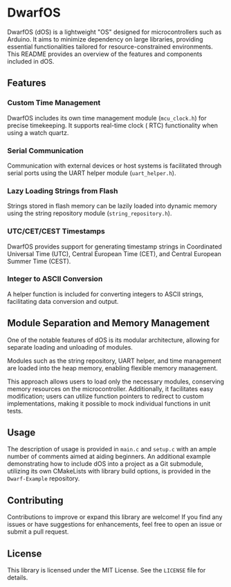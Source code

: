 # DwarfOS

DwarfOS (dOS) is a lightweight "OS" designed for microcontrollers such as Arduino. It aims to minimize dependency on large
libraries, providing essential functionalities tailored for resource-constrained environments. This README provides an
overview of the features and components included in dOS.

## Features

### Custom Time Management

DwarfOS includes its own time management module (`mcu_clock.h`) for precise timekeeping. It supports real-time clock (
RTC) functionality when using a watch quartz.

### Serial Communication

Communication with external devices or host systems is facilitated through serial ports using the UART helper
module (`uart_helper.h`).

### Lazy Loading Strings from Flash

Strings stored in flash memory can be lazily loaded into dynamic memory using the string repository
module (`string_repository.h`).

### UTC/CET/CEST Timestamps

DwarfOS provides support for generating timestamp strings in Coordinated Universal Time (UTC), Central European 
Time (CET), and Central European Summer Time (CEST).

### Integer to ASCII Conversion

A helper function is included for converting integers to ASCII strings, facilitating data conversion and output.

## Module Separation and Memory Management

One of the notable features of dOS is its modular architecture, allowing for separate loading and unloading of
modules.

Modules such as the string repository, UART helper, and time management are loaded into the heap memory, enabling
flexible memory management.

This approach allows users to load only the necessary modules, conserving memory resources on the microcontroller. 
Additionally, it facilitates easy modification; users can utilize function pointers to redirect to custom implementations, 
making it possible to mock individual functions in unit tests.

## Usage

The description of usage is provided in `main.c` and `setup.c` with an ample number of comments aimed at aiding beginners.
An additional example demonstrating how to include dOS into a project as a Git submodule, utilizing its own CMakeLists with 
library build options, is provided in the `Dwarf-Example` repository.

## Contributing

Contributions to improve or expand this library are welcome! If you find any issues or have suggestions for
enhancements, feel free to open an issue or submit a pull request.

## License

This library is licensed under the MIT License. See the `LICENSE` file for details.
